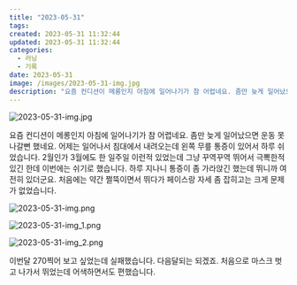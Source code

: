 ```yaml
---
title: "2023-05-31"
tags:
created: 2023-05-31 11:32:44
updated: 2023-05-31 11:32:44
categories:
  - 러닝
  - 기록
date: 2023-05-31
image: /images/2023-05-31-img.jpg
description: "요즘 컨디션이 메롱인지 아침에 일어나기가 참 어렵네요. 좀만 늦게 일어났으면 운동 못나갈뻔 했네요. 어제는 일어나서 침대에서 내려오는데 왼쪽 무릎 통증이 있어서 하루 쉬었습니다. 2월인가 3월에도 한 일주일 이런적 있었는데 그냥 꾸역꾸역 뛰어서 극뽁한적 있긴 한데 이번에는 쉬기로 했습니"
---
```


![2023-05-31-img.jpg](/images/2023-05-31-img.jpg)
 
 

요즘 컨디션이 메롱인지 아침에 일어나기가 참 어렵네요. 좀만 늦게 일어났으면 운동 못나갈뻔 했네요.
어제는 일어나서 침대에서 내려오는데 왼쪽 무릎 통증이 있어서 하루 쉬었습니다. 2월인가 3월에도 한 일주일 이런적 있었는데 그냥 꾸역꾸역 뛰어서 극뽁한적 있긴 한데 이번에는 쉬기로 했습니다. 하루 지나니 통증이 좀 가라앉긴 했는데 뛰니까 여전히 있더군요. 처음에는 약간 쩔뚝이면서 뛰다가 페이스랑 자세 좀 잡히고는 크게 문제가 없었습니다.

 
 ![2023-05-31-img.png](/images/2023-05-31-img.png)
 
 

 
 ![2023-05-31-img_1.png](/images/2023-05-31-img_1.png)
 
 

 
 ![2023-05-31-img_2.png](/images/2023-05-31-img_2.png)
 
 

이번달 270찍어 보고 싶었는데 실패했습니다. 다음달되는 되겠죠.
처음으로 마스크 벗고 나가서 뛰었는데 어색하면서도 편했습니다.
